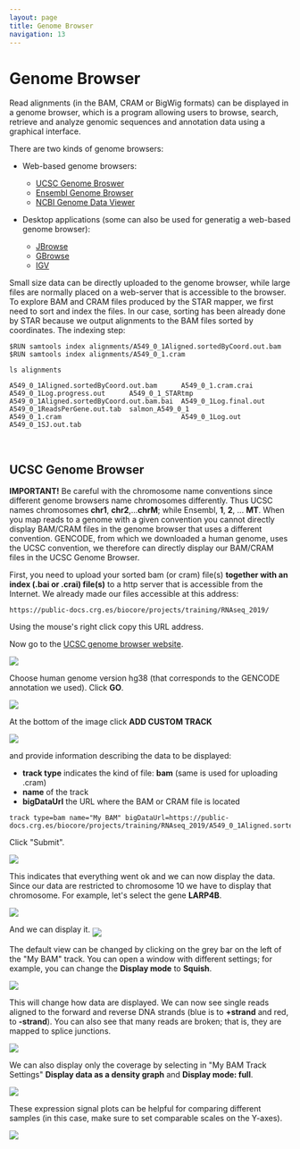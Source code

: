```yaml
---
layout: page
title: Genome Browser 
navigation: 13
---
```


# Genome Browser
Read alignments (in the BAM, CRAM or BigWig formats) can be displayed in a genome browser, which is a program allowing users to browse, search, retrieve and analyze genomic sequences and annotation data using a graphical interface.

There are two kinds of genome browsers:
* Web-based genome browsers:
  * [UCSC Genome Broswer](https://genome-euro.ucsc.edu/cgi-bin/hgGateway?redirect=manual&source=genome.ucsc.edu)
  * [Ensembl Genome Browser](https://www.ensembl.org/index.html)
  * [NCBI Genome Data Viewer](https://www.ncbi.nlm.nih.gov/genome/gdv/)

* Desktop applications (some can also be used for generatig a web-based genome browser):
  * [JBrowse](https://jbrowse.org/)
  * [GBrowse](http://gmod.org/wiki/GBrowse_2.0_HOWTO)
  * [IGV](https://software.broadinstitute.org/software/igv/)
  
Small size data can be directly uploaded to the genome browser, while large files are normally placed on a web-server that is accessible to the browser. To explore BAM and CRAM files produced by the STAR mapper, we first need to sort and index the files. In our case, sorting has been already done by STAR because we output alignments to the BAM files sorted by coordinates. The indexing step:

```{bash}
$RUN samtools index alignments/A549_0_1Aligned.sortedByCoord.out.bam
$RUN samtools index alignments/A549_0_1.cram       

ls alignments

A549_0_1Aligned.sortedByCoord.out.bam      A549_0_1.cram.crai     A549_0_1Log.progress.out      A549_0_1_STARtmp
A549_0_1Aligned.sortedByCoord.out.bam.bai  A549_0_1Log.final.out  A549_0_1ReadsPerGene.out.tab  salmon_A549_0_1
A549_0_1.cram                              A549_0_1Log.out        A549_0_1SJ.out.tab

```
<br/>

## UCSC Genome Browser
**IMPORTANT!** Be careful with the chromosome name conventions since different genome browsers name chromosomes differently. Thus UCSC names chromosomes **chr1**, **chr2**,...**chrM**; while Ensembl, **1**, **2**, ... **MT**. When you map reads to a genome with a given convention you cannot directly display BAM/CRAM files in the genome browser that uses a different convention.
GENCODE, from which we downloaded a human genome, uses the UCSC convention, we therefore can directly display our BAM/CRAM files in the UCSC Genome Browser. 

First, you need to upload your sorted bam (or cram) file(s) **together with an index (.bai or .crai) file(s)** to a http server that is accessible from the Internet. We already made our files accessible at this address:

```{bash}
https://public-docs.crg.es/biocore/projects/training/RNAseq_2019/
```

Using the mouse's right click copy this URL address.  

Now go to the [UCSC genome browser website](https://genome-euro.ucsc.edu/cgi-bin/hgGateway?redirect=manual&source=genome.ucsc.edu).

<img src="images/ucsc1.png"  align="middle" />

Choose human genome version hg38 (that corresponds to the GENCODE annotation we used). Click **GO**. 

<img src="images/ucsc2.png"  align="middle" />

At the bottom of the image click **ADD CUSTOM TRACK** 

<img src="images/ucsc3.png"  align="middle" />

and provide information describing the data to be displayed:
* **track type** indicates the kind of file: **bam** (same is used for uploading .cram)
* **name** of the track 
* **bigDataUrl** the URL where the BAM or CRAM file is located 

```{bash}
track type=bam name="My BAM" bigDataUrl=https://public-docs.crg.es/biocore/projects/training/RNAseq_2019/A549_0_1Aligned.sortedByCoord.out.bam
```

Click "Submit".

<img src="images/ucsc4.png"  align="middle" />

This indicates that everything went ok and we can now display the data. Since our data are restricted to chromosome 10 we have to display that chromosome. For example, let's select the gene **LARP4B**.

<img src="images/ucsc5.png"  align="middle" />

And we can display it. 
<img src="images/ucsc6.png"  align="middle" />

The default view can be changed by clicking on the grey bar on the left of the "My BAM" track. You can open a window with different settings; for example, you can change the **Display mode** to **Squish**.

<img src="images/ucsc7.png"  align="middle" />

This will change how data are displayed. We can now see single reads aligned to the forward and reverse DNA strands (blue is to **+strand** and red, to **-strand**).  You can also see that many reads are broken; that is, they are mapped to splice junctions.

<img src="images/ucsc8.png"  align="middle" />

We can also display only the coverage by selecting in "My BAM Track Settings" **Display data as a density graph** and  **Display mode: full**. 

<img src="images/ucsc9.png"  align="middle" />

These expression signal plots can be helpful for comparing different samples (in this case, make sure to set comparable scales on the Y-axes). 

<img src="images/ucsc10.png"  align="middle" />

<br/>
